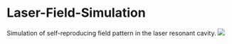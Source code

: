 # Laser-Field-Simulation
Simulation of self-reproducing field pattern in the laser resonant cavity.
![](./tri-194-result.gif)
